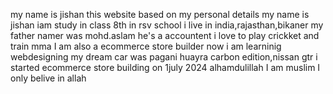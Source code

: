 my name is jishan this website based on my personal details
my name is jishan iam study in class 8th in rsv school 
i live in india,rajasthan,bikaner
my father namer was mohd.aslam he's a accountent
i love to play crickket and train mma 
I am also a ecommerce store builder
now i am learninig webdesigning
my dream car was pagani huayra carbon edition,nissan gtr
i started ecommerce store building on 1july 2024
alhamdulillah I am muslim I only belive in allah

